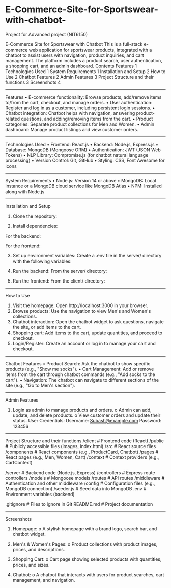 # E-Commerce-Site-for-Sportswear-with-chatbot-
Project for Advanced project (NIT6150)

E-Commerce Site for Sportswear with Chatbot
This is a full-stack e-commerce web application for sportswear products, integrated with a chatbot to assist users with navigation, product inquiries, and cart management. The platform includes a product search, user authentication, a shopping cart, and an admin dashboard.
Contents
Features	1
Technologies Used	1
System Requirements	1
Installation and Setup	2
How to Use	2
Chatbot Features	2
Admin Features	3
Project Structure and their functions	3
Screenshots	4



________________________________________
Features
•	E-commerce functionality: Browse products, add/remove items to/from the cart, checkout, and manage orders.
•	User authentication: Register and log in as a customer, including persistent login sessions.
•	Chatbot integration: Chatbot helps with navigation, answering product-related questions, and adding/removing items from the cart.
•	Product categories: Separate product collections for Men and Women.
•	Admin dashboard: Manage product listings and view customer orders.
________________________________________
Technologies Used
•	Frontend: React.js
•	Backend: Node.js, Express.js
•	Database: MongoDB (Mongoose ORM)
•	Authentication: JWT (JSON Web Tokens)
•	NLP Library: Compromise.js (for chatbot natural language processing)
•	Version Control: Git, GitHub
•	Styling: CSS, Font Awesome for icons
________________________________________
System Requirements
•	Node.js: Version 14 or above
•	MongoDB: Local instance or a MongoDB cloud service like MongoDB Atlas
•	NPM: Installed along with Node.js
________________________________________
Installation and Setup
1.	Clone the repository:
 

 
2.	Install dependencies:

For the backend:
 
 
For the frontend:


3.	Set up environment variables: Create a .env file in the server/ directory with the following variables:
 

4.	Run the backend: From the server/ directory:

 

5.	Run the frontend: From the client/ directory:
 



________________________________________
How to Use
1.	Visit the homepage: Open http://localhost:3000 in your browser.
2.	Browse products: Use the navigation to view Men's and Women's collections.
3.	Chatbot interaction: Open the chatbot widget to ask questions, navigate the site, or add items to the cart.
4.	Shopping cart: Add items to the cart, update quantities, and proceed to checkout.
5.	Login/Register: Create an account or log in to manage your cart and checkout.
________________________________________
Chatbot Features
•	Product Search: Ask the chatbot to show specific products (e.g., "Show me socks").
•	Cart Management: Add or remove items from the cart through chatbot commands (e.g., "Add socks to the cart").
•	Navigation: The chatbot can navigate to different sections of the site (e.g., "Go to Men's section").
________________________________________
Admin Features
1.	Login as admin to manage products and orders.
o	Admin can add, update, and delete products.
o	View customer orders and update their status.
User Credentials:
Username: Subash@example.com
Password: 123456

________________________________________
Project Structure and their functions
/client       # Frontend code (React)
  /public   # Publicly accessible files (images, index.html)
  /src        # React source files
    /components     # React components (e.g., ProductCard, Chatbot)
    /pages         # React pages (e.g., Men, Women, Cart)
    /context     # Context providers (e.g., CartContext)
  
/server       # Backend code (Node.js, Express)
  /controllers    # Express route controllers
  /models      # Mongoose models
  /routes     # API routes
  /middleware    # Authentication and other middleware
  /config    # Configuration files (e.g., MongoDB connection)
  /seeder.js   # Seed data into MongoDB
  .env       # Environment variables (backend)
  
.gitignore      # Files to ignore in Git
README.md       # Project documentation
________________________________________
Screenshots
1.	Homepage:
o	A stylish homepage with a brand logo, search bar, and chatbot widget.
 

2.	Men's & Women's Pages:
o	Product collections with product images, prices, and descriptions.
 
3.	Shopping Cart:
o	Cart page showing selected products with quantities, prices, and sizes.
 
4.	Chatbot:
o	A chatbot that interacts with users for product searches, cart management, and navigation.
 

